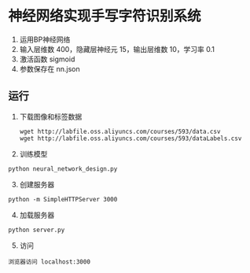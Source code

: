 # 神经网络实现手写字符识别系统

1. 运用BP神经网络
2. 输入层维数 400，隐藏层神经元 15，输出层维数 10，学习率 0.1
3. 激活函数 sigmoid
4. 参数保存在 nn.json

## 运行
1. 下载图像和标签数据
   ```
   wget http://labfile.oss.aliyuncs.com/courses/593/data.csv
   wget http://labfile.oss.aliyuncs.com/courses/593/dataLabels.csv
   ```

2. 训练模型

 ```
 python neural_network_design.py
 ```
3. 创建服务器
 ```
 python -m SimpleHTTPServer 3000
 ```
4. 加载服务器
 ```
 python server.py
 ```
5. 访问
 ```
 浏览器访问 localhost:3000
 ```


